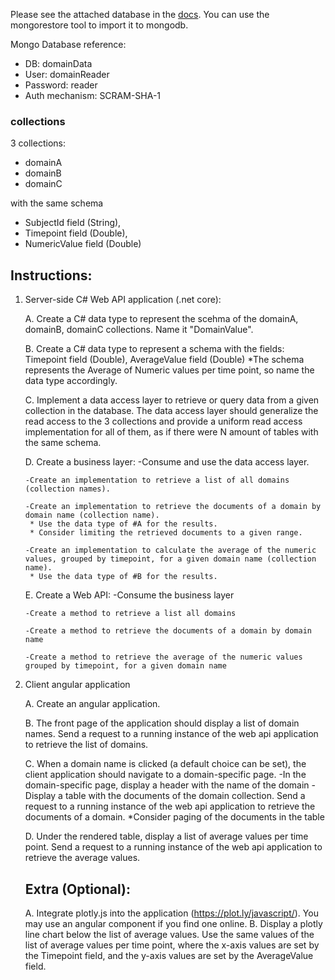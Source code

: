 Please see the attached database in the [docs](/docs/domainData).
You can use the mongorestore tool to import it to mongodb.

Mongo Database reference:
- DB: domainData
- User: domainReader
- Password: reader
- Auth mechanism: SCRAM-SHA-1

### collections
3 collections:
   * domainA
   * domainB
   * domainC

with the same schema
   - SubjectId field (String),
   - Timepoint field (Double), 
   - NumericValue field (Double)

## Instructions: 

1. Server-side C# Web API application (.net core):


   A. Create a C# data type to represent the scehma of the domainA, domainB, domainC collections. Name it "DomainValue".


   B. Create a C# data type to represent a schema with the fields:
       Timepoint field (Double), 
       AverageValue field (Double)
       *The schema represents the Average of Numeric values per time point, so name the data type accordingly.


   C. Implement a data access layer to retrieve or query data from a given collection in the database. 
      The data access layer should generalize the read access to the 3 collections and provide a uniform read access implementation for all of them, 
      as if there were N amount of tables with the same schema.


   D. Create a business layer:
       -Consume and use the data access layer.

       -Create an implementation to retrieve a list of all domains (collection names).

       -Create an implementation to retrieve the documents of a domain by domain name (collection name). 
        * Use the data type of #A for the results.
        * Consider limiting the retrieved documents to a given range.
       
       -Create an implementation to calculate the average of the numeric values, grouped by timepoint, for a given domain name (collection name).
        * Use the data type of #B for the results.


   E. Create a Web API:
       -Consume the business layer

       -Create a method to retrieve a list all domains

       -Create a method to retrieve the documents of a domain by domain name

       -Create a method to retrieve the average of the numeric values grouped by timepoint, for a given domain name




2. Client angular application 


   A. Create an angular application.


   B. The front page of the application should display a list of domain names. 
       Send a request to a running instance of the web api application to retrieve the list of domains.


   C. When a domain name is clicked (a default choice can be set), the client application should navigate to a domain-specific page.
       -In the domain-specific page, display a header with the name of the domain
       -Display a table with the documents of the domain collection. Send a request to a running instance of the web api application to retrieve the documents of a domain.
        *Consider paging of the documents in the table


   D. Under the rendered table, display a list of average values per time point. Send a request to a running instance of the web api application to retrieve the average values.



   ## Extra (Optional):
   A. Integrate plotly.js into the application (https://plot.ly/javascript/). You may use an angular component if you find one online.
   B. Display a plotly line chart below the list of average values.
       Use the same values of the list of average values per time point, where the x-axis values are set by the Timepoint field,
       and the y-axis values are set by the AverageValue field.
   
